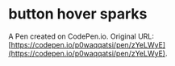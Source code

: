 # button hover sparks

A Pen created on CodePen.io. Original URL: [https://codepen.io/p0waqqatsi/pen/zYeLWyE](https://codepen.io/p0waqqatsi/pen/zYeLWyE).

